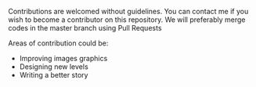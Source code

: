 Contributions are welcomed without guidelines. You can contact me if you wish to become a contributor on this repository.
We will preferably merge codes in the master branch using Pull Requests

Areas of contribution could be:
- Improving images graphics
- Designing new levels
- Writing a better story
